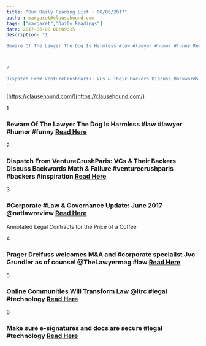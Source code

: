 ```yaml
---
title: "Our Daily Reading List - 08/06/2017"
author: margaret@clausehound.com
tags: ["margaret","Daily Readings"]
date: 2017-06-08 08:09:15
description: "1

Beware Of The Lawyer The Dog Is Harmless #law #lawyer #humor #funny Read Here



2

Dispatch From VentureCrushParis: VCs & Their Backers Discuss Backwards Math & Failure #venturecrushparis #backer..."
---
```


[https://clausehound.com/](https://clausehound.com/)

1

### Beware Of The Lawyer The Dog Is Harmless #law #lawyer #humor #funny [Read Here](https://www.pinterest.com/pin/470837336027593853/)

2

### Dispatch From VentureCrushParis: VCs & Their Backers Discuss Backwards Math & Failure #venturecrushparis #backers #inspiration [Read Here](https://www.forbes.com/sites/edwardzimmerman/2017/06/04/dispatch-from-venturecrushparis-vcs-their-backers-discuss-backwards-math-failure/#3a9f021412c7)

3

### #Corporate #Law & Governance Update: June 2017 @natlawreview [Read Here](https://goo.gl/5S9w1V)

Annotated Legal Contracts
for the Price of a Coffee

4

### Prager Dreifuss welcomes M&A and #corporate specialist Jvo Grundler as of counsel @TheLawyermag #law  [Read Here](https://goo.gl/hOJQER)

5

### Online Communities Will Transform Law @ltrc #legal #technology  [Read Here](https://goo.gl/sFT5UM)

6

### Make sure e-signatures and docs are secure #legal #technology  [Read Here](https://goo.gl/ZUvXzB)